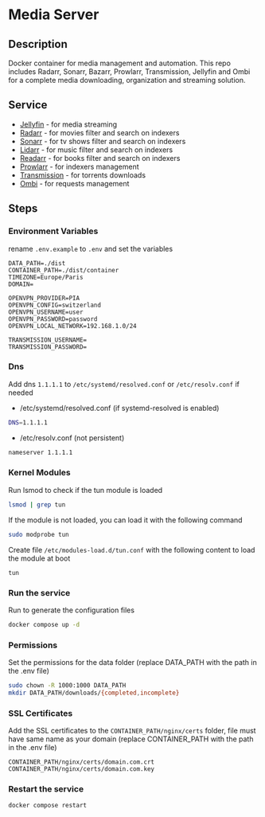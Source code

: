 # Media Server

## Description

Docker container for media management and automation. This repo includes Radarr, Sonarr, Bazarr, Prowlarr, Transmission, Jellyfin and Ombi for a complete media downloading, organization and streaming solution.

## Service

- [Jellyfin](http://localhost:8096/web) - for media streaming
- [Radarr](http://localhost:7878) - for movies filter and search on indexers
- [Sonarr](http://localhost:8989) - for tv shows filter and search on indexers
- [Lidarr](http://localhost:8686) - for music filter and search on indexers
- [Readarr](http://localhost:8787) - for books filter and search on indexers
- [Prowlarr](http://localhost:9696) - for indexers management
- [Transmission](http://localhost:9091) - for torrents downloads
- [Ombi](http://localhost:3579) - for requests management

## Steps

### Environment Variables

rename `.env.example` to `.env` and set the variables

```
DATA_PATH=./dist
CONTAINER_PATH=./dist/container
TIMEZONE=Europe/Paris
DOMAIN=

OPENVPN_PROVIDER=PIA
OPENVPN_CONFIG=switzerland
OPENVPN_USERNAME=user
OPENVPN_PASSWORD=password
OPENVPN_LOCAL_NETWORK=192.168.1.0/24

TRANSMISSION_USERNAME=
TRANSMISSION_PASSWORD=
```

### Dns

Add dns `1.1.1.1` to `/etc/systemd/resolved.conf` or `/etc/resolv.conf` if needed

* /etc/systemd/resolved.conf (if systemd-resolved is enabled)

```bash
DNS=1.1.1.1
```

* /etc/resolv.conf (not persistent)

```bash
nameserver 1.1.1.1
```

### Kernel Modules

Run lsmod to check if the tun module is loaded

```bash
lsmod | grep tun
```

If the module is not loaded, you can load it with the following command

```bash
sudo modprobe tun
```

Create file `/etc/modules-load.d/tun.conf` with the following content to load the module at boot

```
tun
```

### Run the service

Run to generate the configuration files

```bash
docker compose up -d
```

### Permissions

Set the permissions for the data folder (replace DATA_PATH with the path in the .env file)

```bash
sudo chown -R 1000:1000 DATA_PATH
mkdir DATA_PATH/downloads/{completed,incomplete}
```

### SSL Certificates

Add the SSL certificates to the `CONTAINER_PATH/nginx/certs` folder, file must have same name as your domain (replace CONTAINER_PATH with the path in the .env file)

```
CONTAINER_PATH/nginx/certs/domain.com.crt
CONTAINER_PATH/nginx/certs/domain.com.key
```

### Restart the service

```bash
docker compose restart
```
